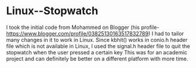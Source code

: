 # Linux--Stopwatch
I took the initial code from Mohammed on Blogger (his profile- https://www.blogger.com/profile/03825130163517832789)
I had to tailor many changes in it to work in Linux.
Since kbhit() works in conio.h header file which is not available in Linux, I used the signal.h header file to quit the stopwatch when the user pressed a certain key
This was for an academic project and can definitely be better on a different platform with more time.
